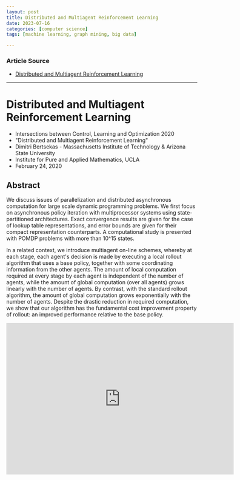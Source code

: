 ```yaml
---
layout: post
title: Distributed and Multiagent Reinforcement Learning  
date: 2023-07-16
categories: [computer science]
tags: [machine learning, graph mining, big data]

---
```


### Article Source

* [Distributed and Multiagent Reinforcement Learning](https://www.youtube.com/watch?v=nTPuL6iVuwU)


---

# Distributed and Multiagent Reinforcement Learning


* Intersections between Control, Learning and Optimization 2020
* "Distributed and Multiagent Reinforcement Learning"
* Dimitri Bertsekas - Massachusetts Institute of Technology & Arizona State University
* Institute for Pure and Applied Mathematics, UCLA
* February 24, 2020

## Abstract
We discuss issues of parallelization and distributed asynchronous computation for large scale dynamic programming problems. We first focus on asynchronous policy iteration with multiprocessor systems using state-partitioned architectures. Exact convergence results are given for the case of lookup table representations, and error bounds are given for their compact representation counterparts. A computational study is presented with POMDP problems with more than 10^15 states.

In a related context, we introduce multiagent on-line schemes, whereby at each stage, each agent's decision is made by executing a local rollout algorithm that uses a base policy, together with some coordinating information from the other agents. The amount of local computation required at every stage by each agent is independent of the number of agents, while the amount of global computation (over all agents) grows linearly with the number of agents. By contrast, with the standard rollout algorithm, the amount of global computation grows exponentially with the number of agents. Despite the drastic reduction in required computation, we show that our algorithm has the fundamental cost improvement property of rollout: an improved performance relative to the base policy.

<iframe width="600" height="400" src="https://www.youtube.com/embed/nTPuL6iVuwU" title="YouTube video player" frameborder="0" allow="accelerometer; autoplay; clipboard-write; encrypted-media; gyroscope; picture-in-picture; web-share" allowfullscreen></iframe>